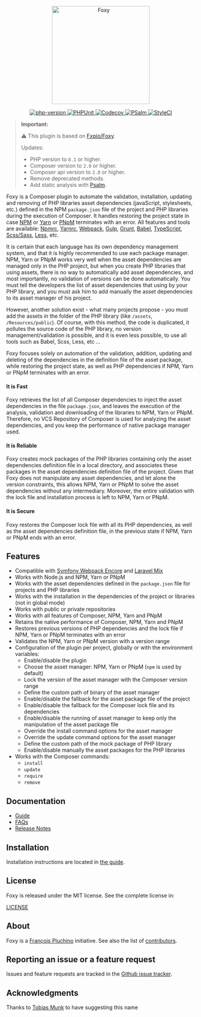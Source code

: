 <p align="center"><a href="https://github.com/php-forge/foxy" target="_blank">
    <img src="https://foxypkg.com/assets/img/logo.svg" width="260" alt="Foxy">
</a></p>

<p align="center">
    <a href="https://www.php.net/releases/8.1/en.php" target="_blank">
        <img src="https://img.shields.io/badge/PHP-%3E%3D8.1-787CB5" alt="php-version">
    </a>
    <a href="https://github.com/php-forge/foxy/actions/workflows/build.yml" target="_blank">
        <img src="https://github.com/php-forge/foxy/actions/workflows/build.yml/badge.svg" alt="PHPUnit">
    </a> 
    <a href="https://codecov.io/gh/php-forge/foxy" target="_blank">
        <img src="https://codecov.io/gh/php-forge/foxy/branch/main/graph/badge.svg?token=MF0XUGVLYC" alt="Codecov">
    </a>
    <a href="https://github.com/yii2-extensions/asset-bootstrap5/actions/workflows/static.yml" target="_blank">
        <img src="https://github.com/yii2-extensions/asset-bootstrap5/actions/workflows/static.yml/badge.svg" alt="PSalm">
    </a>      
    <a href="https://github.styleci.io/repos/745652761?branch=main" target="_blank">
        <img src="https://github.styleci.io/repos/745652761/shield?branch=main" alt="StyleCI">
    </a>  
</p>

> **Important:**
>
> ⚠ This plugin is based on [Fxpio/Foxy](https://github.com/fxpio/foxy).
> 
> Updates:
>  - PHP version to `8.1` or higher.
>  - Composer version to `2.0` or higher.
>  - Composer api version to `2.0` or higher.
>  - Remove deprecated methods.
>  - Add static analysis with [Psalm](https://psalm.dev).

Foxy is a Composer plugin to automate the validation, installation, updating and removing of PHP libraries
asset dependencies (javaScript, stylesheets, etc.) defined in the NPM `package.json` file of the project and
PHP libraries during the execution of Composer. It handles restoring the project state in case
[NPM](https://www.npmjs.com) or [Yarn](https://yarnpkg.com) or [PNpM](https://PNpM.io) terminates with an error. All features and tools
are available: [Npmrc](https://docs.npmjs.com/files/npmrc), [Yarnrc](https://yarnpkg.com/en/docs/yarnrc),
[Webpack](https://webpack.js.org), [Gulp](https://gulpjs.com), [Grunt](https://gruntjs.com),
[Babel](https://babeljs.io), [TypeScript](https://www.typescriptlang.org), [Scss/Sass](http://sass-lang.com),
[Less](http://lesscss.org), etc.

It is certain that each language has its own dependency management system, and that it is highly recommended to use
each package manager. NPM, Yarn or PNpM works very well when the asset dependencies are managed only in the PHP project,
but when you create PHP libraries that using assets, there is no way to automatically add asset dependencies,
and most importantly, no validation of versions can be done automatically. You must tell the developers
the list of asset dependencies that using by your PHP library, and you must ask him to add manually the asset
dependencies to its asset manager of his project.

However, another solution exist - what many projects propose - you must add the assets in the folder of the
PHP library (like `/assets`, `/Resources/public`). Of course, with this method, the code is duplicated, it
pollutes the source code of the PHP library, no version management/validation is possible, and it is even
less possible, to use all tools such as Babel, Scss, Less, etc ...

Foxy focuses solely on automation of the validation, addition, updating and deleting of the dependencies in
the definition file of the asset package, while restoring the project state, as well as PHP dependencies if
NPM, Yarn or PNpM terminates with an error.

#### It is Fast

Foxy retrieves the list of all Composer dependencies to inject the asset dependencies in the file `package.json`,
and leaves the execution of the analysis, validation and downloading of the libraries to NPM, Yarn or PNpM. Therefore,
no VCS Repository of Composer is used for analyzing the asset dependencies, and you keep the performance
of native package manager used.

#### It is Reliable

Foxy creates mock packages of the PHP libraries containing only the asset dependencies definition file
in a local directory, and associates these packages in the asset dependencies definition file of the
project. Given that Foxy does not manipulate any asset dependencies, and let alone the version constraints,
this allows NPM, Yarn or PNpM to solve the asset dependencies without any intermediary. Moreover, the entire
validation with the lock file and installation process is left to NPM, Yarn or PNpM.

#### It is Secure

Foxy restores the Composer lock file with all its PHP dependencies, as well as the asset dependencies
definition file, in the previous state if NPM, Yarn or PNpM ends with an error.

Features
--------

- Compatible with [Symfony Webpack Encore](http://symfony.com/doc/current/frontend.html)
  and [Laravel Mix](https://laravel.com/docs/master/mix)
- Works with Node.js and NPM, Yarn or PNpM
- Works with the asset dependencies defined in the `package.json` file for projects and PHP libraries
- Works with the installation in the dependencies of the project or libraries (not in global mode)
- Works with public or private repositories
- Works with all features of Composer, NPM, Yarn and PNpM
- Retains the native performance of Composer, NPM, Yarn and PNpM
- Restores previous versions of PHP dependencies and the lock file if NPM, Yarn or PNpM terminates with an error
- Validates the NPM, Yarn or PNpM version with a version range
- Configuration of the plugin per project, globally or with the environment variables:
  - Enable/disable the plugin
  - Choose the asset manager: NPM, Yarn or PNpM (`npm` is used by default)
  - Lock the version of the asset manager with the Composer version range
  - Define the custom path of binary of the asset manager
  - Enable/disable the fallback for the asset package file of the project
  - Enable/disable the fallback for the Composer lock file and its dependencies
  - Enable/disable the running of asset manager to keep only the manipulation of the asset package file
  - Override the install command options for the asset manager
  - Override the update command options for the asset manager
  - Define the custom path of the mock package of PHP library
  - Enable/disable manually the asset packages for the PHP libraries
- Works with the Composer commands:
  - `install`
  - `update`
  - `require`
  - `remove`

Documentation
-------------

- [Guide](resources/doc/index.md)
- [FAQs](resources/doc/faqs.md)
- [Release Notes](https://github.com/php-forge/foxy/releases)

Installation
------------

Installation instructions are located in [the guide](resources/doc/index.md).

License
-------

Foxy is released under the MIT license. See the complete license in:

[LICENSE](LICENSE)

About
-----

Foxy is a [François Pluchino](https://github.com/francoispluchino) initiative.
See also the list of [contributors](https://github.com/fxpio/foxy/contributors).

Reporting an issue or a feature request
---------------------------------------

Issues and feature requests are tracked in the [Github issue tracker](https://github.com/php-forge/foxy/issues).

Acknowledgments
---------------

Thanks to [Tobias Munk](https://github.com/schmunk42) to have suggesting this name
